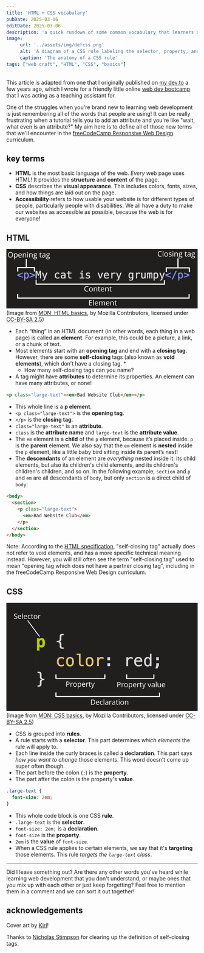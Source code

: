 ```yaml
---
title: 'HTML + CSS vocabulary'
pubDate: 2025-03-06
editDate: 2025-03-06
description: 'a quick rundown of some common vocabulary that learners of HTML and CSS might run into'
image:
     url: '../assets/img/defcss.png'
     alt: 'A diagram of a CSS rule labeling the selector, property, and value.'
     caption: 'The anatomy of a CSS rule'
tags: ["web craft", "HTML", "CSS", "basics"]
---
```

<aside class="box">This article is adapted from one that I originally published on <a href="https://dev.to/caesiumtea/bwc-bootcamp-recap-html-and-css-vocabulary-41e4">my dev.to</a> a few years ago, which I wrote for a friendly little online <a href="https://badwebsite.club/webdev-bootcamp-jan-2024.html">web dev bootcamp</a> that I was acting as a teaching assistant for.</aside>

One of the struggles when you're brand new to learning web development is just remembering all of the words that people are using! It can be really frustrating when a tutorial tells you to add an attribute and you're like "wait, what even is an attribute?" My aim here is to define all of those new terms that we'll encounter in the [freeCodeCamp Responsive Web Design](https://www.freecodecamp.org/learn/2022/responsive-web-design/) curriculum.

## key terms
- **HTML** is the most basic language of the web. *Every* web page uses HTML! It provides the **structure** and **content** of the page.
- **CSS** describes the **visual appearance**. This includes colors, fonts, sizes, and how things are laid out on the page.
- **Accessibility** refers to how usable your website is for different types of people, particularly people with disabilities. We all have a duty to make our websites as accessible as possible, because the web is for everyone!


## HTML
![Diagram of an HTML element, labeling the tags and content](../assets/img/deftag.png)
(Image from [MDN: HTML basics](https://developer.mozilla.org/en-US/docs/Learn/Getting_started_with_the_web/HTML_basics), by Mozilla Contributors, licensed under [CC-BY-SA 2.5](https://creativecommons.org/licenses/by-sa/2.5/))
    
- Each “thing” in an HTML document (in other words, each thing in a web page) is called an **element**. For example, this could be a picture, a link, or a chunk of text.
- Most elements start with an **opening tag** and end with a **closing tag**. However, there are some **self-closing** tags (also known as **void elements**), which don’t have a closing tag. *
    - How many self-closing tags can you name?
- A tag might have **attributes** to determine its properties. An element can have many attributes, or none!

```html
<p class="large-text"><em>Bad Website Club</em></p>
```

- This whole line is a **p element**.
- `<p class="large-text">` is the **opening tag**.
- `</p>` is the **closing tag**.
- `class="large-text"` is an **attribute**.
- `class` is the **attribute name** and `large-text` is the **attribute value**.
- The `em` element is a **child** of the `p` element, because it’s placed inside. `p` is the **parent** element. We also say that the `em` element is **nested** inside the `p` element, like a little baby bird sitting inside its parent’s nest!
- The **descendants** of an element are *everything* nested inside it: its child elements, but also its children's child elements, and its children's children's children, and so on. In the following example, `section` and `p` and `em` are all descendants of `body`, but only `section` is a direct child of `body`:
```html
<body>
  <section>
    <p class="large-text">
      <em>Bad Website Club</em>
    </p>
  </section>
</body>
```

<aside class="small-text box">Note: According to the <a href="https://html.spec.whatwg.org/multipage/syntax.html#start-tags:void-elements">HTML specification</a>, "self-closing tag" actually does not refer to void elements, and has a more specific technical meaning instead. However, you will still often see the term "self-closing tag" used to mean "opening tag which does not have a partner closing tag", including in the freeCodeCamp Responsive Web Design curriculum.</aside>

## CSS
![Diagram of a CSS rule, labeling the selector, declaration, and property.](../assets/img/defcss.png)
(Image from [MDN: CSS basics](https://developer.mozilla.org/en-US/docs/Learn/Getting_started_with_the_web/CSS_basics), by Mozilla Contributors, licensed under [CC-BY-SA 2.5](https://creativecommons.org/licenses/by-sa/2.5/))

- CSS is grouped into **rules**.
- A rule starts with a **selector**. This part determines *which elements* the rule will apply to. 
- Each line inside the curly braces is called a **declaration**. This part says *how you want to change* those elements. This word doesn't come up super often though.
- The part before the colon (`:`) is the **property**.
- The part after the colon is the property's **value**.

```css
.large-text {
  font-size: 2em;
}
```
- This whole code block is one CSS **rule**.
- `.large-text` is the **selector**.
- `font-size: 2em;` is a **declaration**.
- `font-size` is the **property**.
- `2em` is the **value** of `font-size`.
- When a CSS rule applies to certain elements, we say that it's **targeting** those elements. This rule *targets the `large-text` class*.

---

Did I leave something out? Are there any other words you've heard while learning web development that you don't understand, or maybe ones that you mix up with each other or just keep forgetting? Feel free to mention them in a comment and we can sort it out together!

## acknowledgements

Cover art by [Kiri](https://ecasticx.com/)!

Thanks to [Nicholas Stimpson](https://dev.to/alohci) for clearing up the definition of self-closing tags.